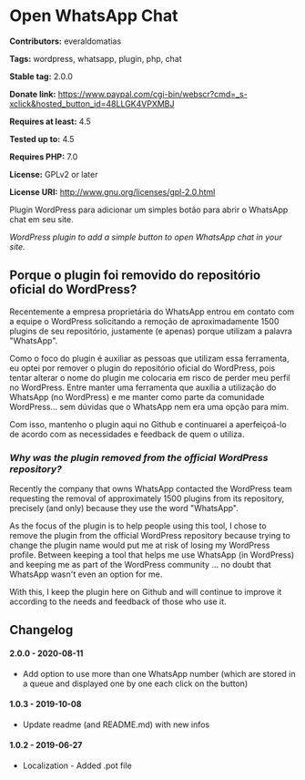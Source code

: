 # Open WhatsApp Chat #

**Contributors:** everaldomatias

**Tags:** wordpress, whatsapp, plugin, php, chat

**Stable tag:** 2.0.0

**Donate link:** https://www.paypal.com/cgi-bin/webscr?cmd=_s-xclick&hosted_button_id=48LLGK4VPXMBJ

**Requires at least:** 4.5

**Tested up to:** 4.5

**Requires PHP:** 7.0

**License:** GPLv2 or later

**License URI:** http://www.gnu.org/licenses/gpl-2.0.html

Plugin WordPress para adicionar um simples botão para abrir o WhatsApp chat em seu site.

_WordPress plugin to add a simple button to open WhatsApp chat in your site._

##  Porque o plugin foi removido do repositório oficial do WordPress? ##
Recentemente a empresa proprietária do WhatsApp entrou em contato com a equipe o WordPress solicitando a remoção de aproximadamente 1500 plugins de seu repositório, justamente (e apenas) porque utilizam a palavra "WhatsApp".

Como o foco do plugin é auxiliar as pessoas que utilizam essa ferramenta, eu optei por remover o plugin do repositório oficial do WordPress, pois tentar alterar o nome do plugin me colocaria em risco de perder meu perfil no WordPress. Entre manter uma ferramenta que auxília a utilização do WhatsApp (no WordPress) e me manter como parte da comunidade WordPress... sem dúvidas que o WhatsApp nem era uma opção para mim.

Com isso, mantenho o plugin aqui no Github e continuarei a aperfeiçoá-lo de acordo com as necessidades e feedback de quem o utiliza.

### _Why was the plugin removed from the official WordPress repository?_ ###
Recently the company that owns WhatsApp contacted the WordPress team requesting the removal of approximately 1500 plugins from its repository, precisely (and only) because they use the word "WhatsApp".

As the focus of the plugin is to help people using this tool, I chose to remove the plugin from the official WordPress repository because trying to change the plugin name would put me at risk of losing my WordPress profile. Between keeping a tool that helps me use WhatsApp (in WordPress) and keeping me as part of the WordPress community ... no doubt that WhatsApp wasn't even an option for me.

With this, I keep the plugin here on Github and will continue to improve it according to the needs and feedback of those who use it.

## Changelog ##

#### 2.0.0 - 2020-08-11 ####
- Add option to use more than one WhatsApp number (which are stored in a queue and displayed one by one each click on the button)
 
#### 1.0.3 - 2019-10-08 ####
- Update readme (and README.md) with new infos 

#### 1.0.2 - 2019-06-27 ####
- Localization - Added .pot file